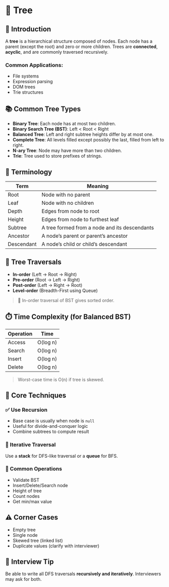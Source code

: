 # 🌳 Tree

## 🧾 Introduction

A **tree** is a hierarchical structure composed of nodes. Each node has a parent (except the root) and zero or more children. Trees are **connected**, **acyclic**, and are commonly traversed recursively.

### Common Applications:

- File systems
- Expression parsing
- DOM trees
- Trie structures

## 📚 Common Tree Types

- **Binary Tree**: Each node has at most two children.
- **Binary Search Tree (BST)**: Left < Root < Right
- **Balanced Tree**: Left and right subtree heights differ by at most one.
- **Complete Tree**: All levels filled except possibly the last, filled from left to right.
- **N-ary Tree**: Node may have more than two children.
- **Trie**: Tree used to store prefixes of strings.

## 📘 Terminology

| Term       | Meaning                                       |
| ---------- | --------------------------------------------- |
| Root       | Node with no parent                           |
| Leaf       | Node with no children                         |
| Depth      | Edges from node to root                       |
| Height     | Edges from node to furthest leaf              |
| Subtree    | A tree formed from a node and its descendants |
| Ancestor   | A node’s parent or parent’s ancestor          |
| Descendant | A node’s child or child’s descendant          |

## 🔁 Tree Traversals

- **In-order** (Left → Root → Right)
- **Pre-order** (Root → Left → Right)
- **Post-order** (Left → Right → Root)
- **Level-order** (Breadth-First using Queue)

> 🔹 In-order traversal of BST gives sorted order.

## ⏱️ Time Complexity (for Balanced BST)

| Operation | Time     |
| --------- | -------- |
| Access    | O(log n) |
| Search    | O(log n) |
| Insert    | O(log n) |
| Delete    | O(log n) |

> Worst-case time is O(n) if tree is skewed.

## 🧠 Core Techniques

### ✅ Use Recursion

- Base case is usually when node is `null`
- Useful for divide-and-conquer logic
- Combine subtrees to compute result

### 🔄 Iterative Traversal

Use a **stack** for DFS-like traversal or a **queue** for BFS.

### 🧮 Common Operations

- Validate BST
- Insert/Delete/Search node
- Height of tree
- Count nodes
- Get min/max value

## ⚠️ Corner Cases

- Empty tree
- Single node
- Skewed tree (linked list)
- Duplicate values (clarify with interviewer)

## 📌 Interview Tip

Be able to write all DFS traversals **recursively and iteratively**. Interviewers may ask for both.
